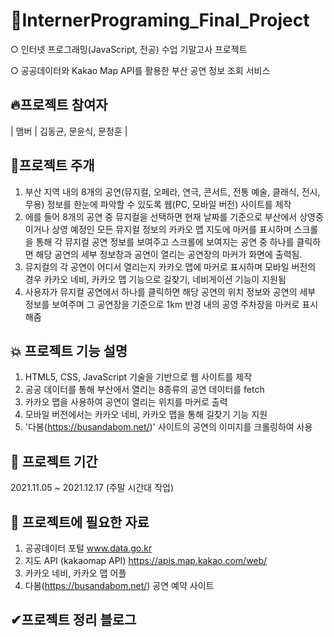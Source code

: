 # 🎉InternerPrograming_Final_Project
○ 인터넷 프로그래밍(JavaScript, 전공) 수업 기말고사 프로젝트 

○ 공공데이터와 Kakao Map API를 활용한 부산 공연 정보 조회 서비스



## 🔥프로젝트 참여자
| 맴버 | 김동균,  문윤식,  문정훈 |



## 🙌프로젝트 주개
1. 부산 지역 내의 8개의 공연(뮤지컬, 오페라, 연극, 콘서트, 전통 예술, 클래식, 전시, 무용) 정보를 한눈에 파악할 수 있도록 웹(PC, 모바일 버전) 사이트를 제작
2. 에를 들어 8개의 공연 중 뮤지컬을 선택하면 현재 날짜를 기준으로 부산에서 상영중이거나 상영 예정인 모든 뮤지컬 정보의 카카오 맵 지도에 마커를 표시하며 스크롤을 통해 각 뮤지컬 공연 정보를 보여주고 스크롤에 보여지는 공연 중 하나를 클릭하면 해당 공연의 세부 정보창과 공연이 열리는 공연장의 마커가 화면에 출력됨. 
3. 뮤지컬의 각 공연이 어디서 열리는지 카카오 맵에 마커로 표시하며 모바일 버전의 경우 카카오 네비, 카카오 맵 기능으로 길찾기, 네비게이션 기능이 지원됨 
4. 사용자가 뮤지컬 공연에서 하나를 클릭하면 해당 공연의 위치 정보와 공연의 세부 정보를 보여주며 그 공연장을 기준으로 1km 반경 내의 공영 주차장을 마커로 표시해줌



## 💥 프로젝트 기능 설명
1. HTML5, CSS, JavaScript 기술을 기반으로 웹 사이트를 제작
2. 공공 데이터를 통해 부산에서 열리는 8종류의 공연 데이터를 fetch
3. 카카오 맵을 사용하여 공연이 열리는 위치를 마커로 출력
4. 모바일 버전에서는 카카오 네비, 카카오 맵을 통해 길찾기 기능 지원
5. '다봄(https://busandabom.net/)' 사이트의 공연의 이미지를 크롤링하여 사용
 



## 📌 프로젝트 기간
2021.11.05 ~ 2021.12.17 (주말 시간대 작업)


## 🧾 프로젝트에 필요한 자료
1. 공공데이터 포털 www.data.go.kr
2. 지도 API (kakaomap API) https://apis.map.kakao.com/web/
3. 카카오 네비, 카카오 맵 어플
4. 다봄(https://busandabom.net/) 공연 예약 사이트



## ✔프로젝트 정리 블로그

